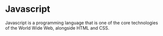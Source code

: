 # Javascript
Javascript is a programming language that is one of the core technologies of the World Wide Web, alongside HTML and CSS.